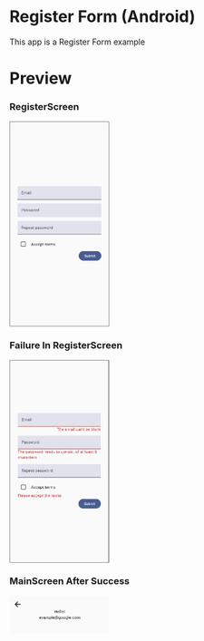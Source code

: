 # Register Form (Android)

This app is a Register Form example

# Preview

### RegisterScreen

<kbd> <img src="/doc/RegisterScreen.png" align="center" width="35%"/> </kbd>


### Failure In RegisterScreen

<kbd> <img src="/doc/RegisterScreen_failure.png" align="center" width="35%"/> </kbd>


### MainScreen After Success

<kbd> <img src="/doc/MainScreen.png" align="center" width="35%"/> </kbd>